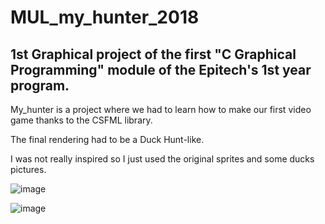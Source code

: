 # MUL_my_hunter_2018

## 1st Graphical project of the first "C Graphical Programming" module of the Epitech's 1st year program.

My_hunter is a project where we had to learn how to make our first video game thanks to the CSFML library.

The final rendering had to be a Duck Hunt-like.

I was not really inspired so I just used the original sprites and some ducks pictures.

![image](https://user-images.githubusercontent.com/48088392/53823828-d1314700-3f72-11e9-8f11-a07db18a832c.png)

![image](https://user-images.githubusercontent.com/48088392/53823964-21a8a480-3f73-11e9-9f9e-54189d67cb49.png)
